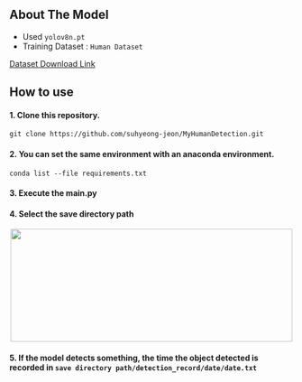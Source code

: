 ## About The Model

* Used `yolov8n.pt`
* Training Dataset : `Human Dataset`

[Dataset Download Link](https://www.kaggle.com/datasets/fareselmenshawii/human-dataset)

## How to use

#### 1. Clone this repository.
    git clone https://github.com/suhyeong-jeon/MyHumanDetection.git

#### 2. You can set the same environment with an anaconda environment.
    conda list --file requirements.txt

#### 3. Execute the main.py

#### 4. Select the save directory path
<p align="center"><img src="https://github.com/suhyeong-jeon/MyHumanDetection/assets/70623959/65312ce8-336c-4881-8ad1-75fb63738b15" width="500px" height="200px"></p>

#### 5. If the model detects something, the time the object detected is recorded in `save directory path/detection_record/date/date.txt`
